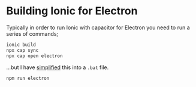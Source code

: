 # Building Ionic for Electron

Typically in order to run Ionic with capacitor for Electron you need to run a series of commands;
```sh
ionic build
npx cap sync
npx cap open electron
```

...but I have [simplified](../Vertus/electronbuild.bat) this into a `.bat` file.
```sh
npm run electron
```

